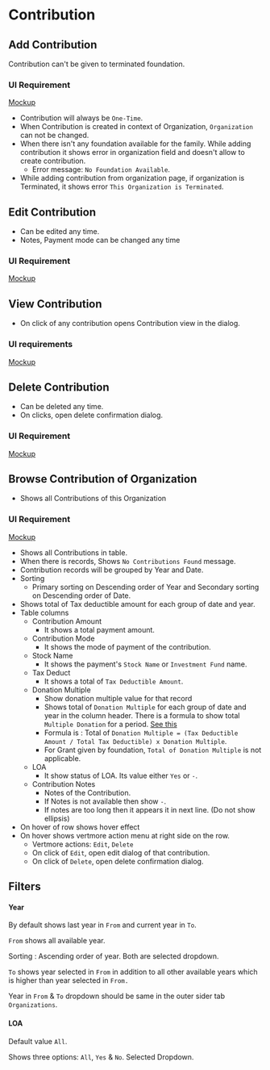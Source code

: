 # Contribution

## Add Contribution

Contribution can't be given to terminated foundation.

### UI Requirement

[Mockup](https://drive.google.com/file/d/1jKmmrZH9rQSArL9V0VlDNKHot2RjuYqy/view?usp=sharing)

- Contribution will always be `One-Time`. 
- When Contribution is created in context of Organization, `Organization` can not be changed.
- When there isn't any foundation available for the family. While adding contribution it shows error in organization field and doesn't allow to create contribution. 
  - Error message: `No Foundation Available`.
- While adding contribution from organization page, if organization is Terminated, it shows error `This Organization is Terminated`.



## Edit Contribution

- Can be edited any time.
- Notes, Payment mode can be changed any time

### UI Requirement

[Mockup](https://drive.google.com/file/d/1-ngcqgb8mdkv5g9NkYDaFYZbniZtQ-mT/view?usp=sharing)



## View Contribution

- On click of any contribution opens Contribution view in the dialog.

### UI requirements

[Mockup](https://drive.google.com/file/d/15RmrKNA6BPrjGTXUTc8pmNTmmfHoMtVB/view?usp=sharing) 



## Delete Contribution 

- Can be deleted any time.
- On clicks, open delete confirmation dialog.

### UI Requirement

[Mockup](https://drive.google.com/file/d/13SEH7rtHZ4jmvoB6Dt8gN8nK5-zfU85l/view?usp=sharing)



## Browse Contribution of Organization

- Shows all Contributions of this Organization

### UI Requirement

[Mockup](https://drive.google.com/file/d/1tmlLTAIJYKtZ6KRM0YTcNxITYs-AShd6/view?usp=sharing)

- Shows all Contributions in table.
- When there is records, Shows `No Contributions Found` message.
- Contribution records will be grouped by Year and Date.
- Sorting 
  - Primary sorting on Descending order of Year and Secondary sorting on Descending order of Date.
- Shows total of Tax deductible amount for each group of date and year.
- Table columns
  - Contribution Amount
    - It shows a total payment amount.
  - Contribution Mode
    - It shows the mode of payment of the contribution.
  - Stock Name
    - It shows the payment's `Stock Name` or `Investment Fund` name.
  - Tax Deduct
    - It shows a total of `Tax Deductible Amount`.
  - Donation Multiple
    - Show donation multiple value for that record
    - Shows total of `Donation Multiple` for each group of date and year in the column header. There is a formula to show total `Multiple Donation` for a period. [See this](https://drive.google.com/file/d/1jxLGOqhSnwmOWP1f2CmKcohBa6Sy_aVJ/view)
    - Formula is : Total of  `Donation Multiple = (Tax Deductible Amount / Total Tax Deductible) x Donation Multiple`.
    - For Grant given by foundation, `Total of Donation Multiple` is not applicable.
  - LOA
    - It show status of LOA. Its value either `Yes` or `-`.
  - Contribution Notes
    - Notes of the Contribution.
    - If Notes is not available then show `-`.
    - If notes are too long then it appears it in next line. (Do not show ellipsis)
- On hover of row shows hover effect
- On hover shows vertmore action menu at right side on the row.
  - Vertmore actions:  `Edit`, `Delete`
  - On click of `Edit`, open edit dialog of that contribution.
  - On click of `Delete`, open delete confirmation dialog.



## Filters

#### Year

By default shows last year in `From` and current year in `To`. 

`From` shows all available year.

Sorting : Ascending order of year. Both are selected dropdown.

`To` shows year selected in `From` in addition to all other available years which is higher than year selected in `From.`

Year in `From` & `To` dropdown should be same in the outer sider tab `Organizations`.

#### LOA

Default value `All`.

Shows three options: `All`, `Yes` & `No`. Selected Dropdown.





